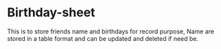 # Birthday-sheet
This is to store friends name and birthdays for record purpose, Name are stored in a table format and can be updated and deleted if need be.
